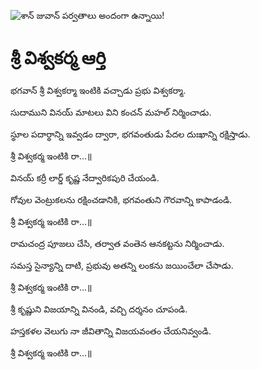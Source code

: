 ![శాన్ జువాన్ పర్వతాలు అందంగా ఉన్నాయి!](lib/assets/images/artis/img.png "శాన్ జువాన్ పర్వతాలు")

# శ్రీ విశ్వకర్మ ఆర్తి

భగవాన్ శ్రీ విశ్వకర్మా ఇంటికి వచ్చాడు ప్రభు విశ్వకర్మా.

సుదాముని వినయ్ మాటలు విని కంచన్ మహల్ నిర్మించాడు.

స్థూల పదార్థాన్ని ఇవ్వడం ద్వారా, భగవంతుడు పేదల దుఃఖాన్ని రక్షిస్తాడు.

శ్రీ విశ్వకర్మ ఇంటికి రా...॥

వినయ్ కర్రీ లార్డ్ కృష్ణ నేద్వారికపురి చేయండి.

గోవుల వెంట్రుకలను రక్షించడానికి, భగవంతుని గౌరవాన్ని కాపాడండి.

శ్రీ విశ్వకర్మ ఇంటికి రా...॥

రామచంద్ర పూజలు చేసి, తర్వాత వంతెన ఆనకట్టను నిర్మించాడు.

సమస్త సైన్యాన్ని దాటి, ప్రభువు అతన్ని లంకను జయించేలా చేసాడు.

శ్రీ విశ్వకర్మ ఇంటికి రా...॥

శ్రీ కృష్ణుని విజయాన్ని వినండి, వచ్చి దర్శనం చూపండి.

హస్తకళల వెలుగు నా జీవితాన్ని విజయవంతం చేయనివ్వండి.

శ్రీ విశ్వకర్మ ఇంటికి రా...॥
